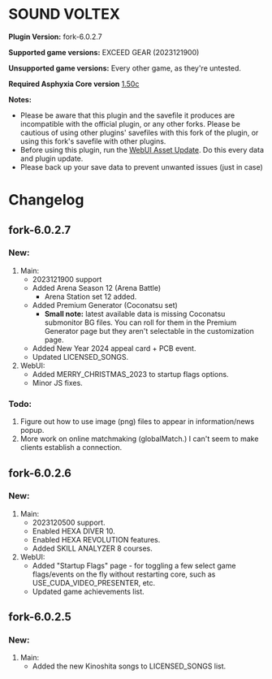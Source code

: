 # SOUND VOLTEX

**Plugin Version:** fork-6.0.2.7

**Supported game versions:** EXCEED GEAR (2023121900)

**Unsupported game versions:** Every other game, as they're untested.

**Required Asphyxia Core version** [1.50c](https://github.com/asphyxia-core/asphyxia-core.github.io/releases/tag/v1.50)

**Notes:**
- Please be aware that this plugin and the savefile it produces are incompatible with the official plugin, or any other forks. Please be cautious of using other plugins' savefiles with this fork of the plugin, or using this fork's savefile with other plugins.
- Before using this plugin, run the [WebUI Asset Update](/plugin/sdvx@asphyxia/update%20webui%20assets). Do this every data and plugin update.
- Please back up your save data to prevent unwanted issues (just in case)


Changelog
===========
## fork-6.0.2.7

### New:

1. Main:
	- 2023121900 support
	- Added Arena Season 12 (Arena Battle)
		- Arena Station set 12 added.
	- Added Premium Generator (Coconatsu set)
		- **Small note:** latest available data is missing Coconatsu submonitor BG files. You can roll for them in the Premium Generator page but they aren't selectable in the customization page.
	- Added New Year 2024 appeal card + PCB event.
	- Updated LICENSED_SONGS.
2. WebUI:
	- Added MERRY_CHRISTMAS_2023 to startup flags options.
	- Minor JS fixes.

### Todo:

1. Figure out how to use image (png) files to appear in information/news popup.
2. More work on online matchmaking (globalMatch.) I can't seem to make clients establish a connection.


## fork-6.0.2.6

### New:

1. Main:
	- 2023120500 support.
	- Enabled HEXA DIVER 10.
	- Enabled HEXA REVOLUTION features.
	- Added SKILL ANALYZER 8 courses.
2. WebUI:
	- Added "Startup Flags" page - for toggling a few select game flags/events on the fly without restarting core, such as USE_CUDA_VIDEO_PRESENTER, etc.
	- Updated game achievements list.


## fork-6.0.2.5

### New:

1. Main:
	- Added the new Kinoshita songs to LICENSED_SONGS list.
